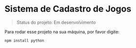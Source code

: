 # Sistema de Cadastro de Jogos

> Status do projeto: Em desenvolvimento

Para rodar esse projeto na sua máquina, por favor digite:

```
npm install python
```
